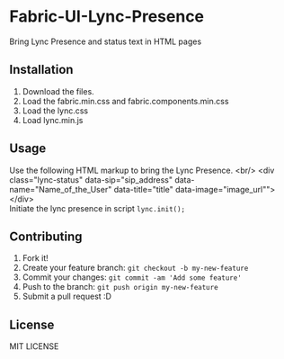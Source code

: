 # Fabric-UI-Lync-Presence
Bring Lync Presence and status text in HTML pages
## Installation
1. Download the files.
2. Load the fabric.min.css and fabric.components.min.css
3. Load the lync.css
4. Load lync.min.js

## Usage
Use the following HTML markup to bring the Lync Presence. &lt;br/&gt;
&lt;div class="lync-status" data-sip="sip_address" data-name="Name_of_the_User" data-title="title" data-image="image_url""&gt;&lt;/div&gt;<br/>
Initiate the lync presence in script `lync.init();`
## Contributing
1. Fork it!
2. Create your feature branch: `git checkout -b my-new-feature`
3. Commit your changes: `git commit -am 'Add some feature'`
4. Push to the branch: `git push origin my-new-feature`
5. Submit a pull request :D
## License
MIT LICENSE